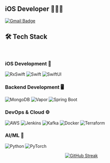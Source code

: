 ## iOS Developer 👨🏻‍💻

[![Gmail Badge](https://img.shields.io/badge/Gmail-d14836?style=flat-square&logo=Gmail&logoColor=white&link=mailto:junseo.indexfinger@gmail.com)](mailto:junseo.indexfinger@gmail.com)



## 🛠 Tech Stack
<br>

### iOS Development 📱
![RxSwift](https://img.shields.io/badge/RxSwift-3C3C3C?style=for-the-badge&logo=reactivex&logoColor=B7178C&labelColor=3C3C3C)
![Swift](https://img.shields.io/badge/Swift-3C3C3C?style=for-the-badge&logo=swift&logoColor=F05138&labelColor=3C3C3C)
![SwiftUI](https://img.shields.io/badge/SwiftUI-3C3C3C?style=for-the-badge&logo=swift&logoColor=0C86F9&labelColor=3C3C3C)

### Backend Development 🖥️
![MongoDB](https://img.shields.io/badge/MongoDB-3C3C3C?style=for-the-badge&logo=mongodb&logoColor=47A248&labelColor=3C3C3C)
![Vapor](https://img.shields.io/badge/Vapor-3C3C3C?style=for-the-badge&logo=vapor&logoColor=0D0D0D&labelColor=3C3C3C)
![Spring Boot](https://img.shields.io/badge/Spring_Boot-3C3C3C?style=for-the-badge&logo=springboot&logoColor=6DB33F&labelColor=3C3C3C)

### DevOps & Cloud ⚙️
![AWS](https://img.shields.io/badge/AWS-3C3C3C?style=for-the-badge&logo=amazonwebservice&logoColor=FF9900&labelColor=3C3C3C)
![Jenkins](https://img.shields.io/badge/Jenkins-3C3C3C?style=for-the-badge&logo=jenkins&logoColor=D24939&labelColor=3C3C3C)
![Kafka](https://img.shields.io/badge/Kafka-3C3C3C?style=for-the-badge&logo=apachekafka&logoColor=231F20&labelColor=3C3C3C)
![Docker](https://img.shields.io/badge/Docker-3C3C3C?style=for-the-badge&logo=docker&logoColor=2496ED&labelColor=3C3C3C)
![Terraform](https://img.shields.io/badge/Terraform-3C3C3C?style=for-the-badge&logo=terraform&logoColor=844FBA&labelColor=3C3C3C)

### AI/ML 🤖
![Python](https://img.shields.io/badge/Python-3C3C3C?style=for-the-badge&logo=python&logoColor=3776AB&labelColor=3C3C3C)
![PyTorch](https://img.shields.io/badge/PyTorch-3C3C3C?style=for-the-badge&logo=pytorch&logoColor=EE4C2C&labelColor=3C3C3C)



<div align="center">
  
[![GitHub Streak](https://streak-stats.demolab.com?user=JunSeo99&theme=tokyonight&hide_border=true&exclude_days=Sun%2CSat)](https://git.io/streak-stats)

</div>
